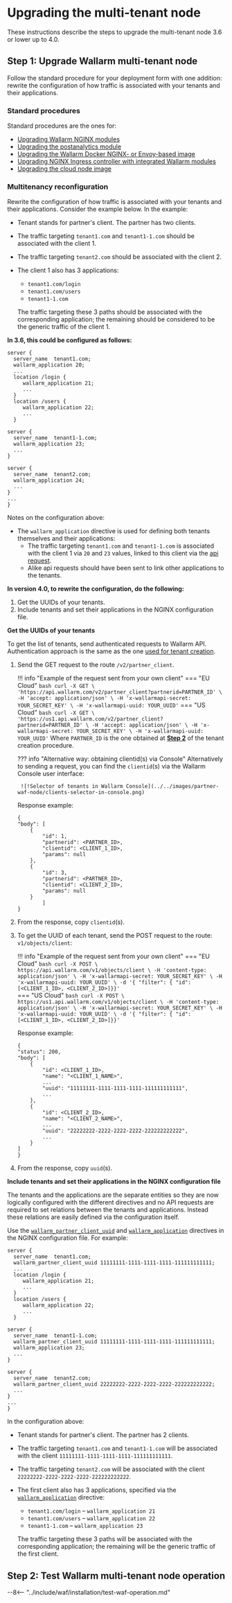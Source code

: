 [sqli-attack-desc]:                 ../attacks-vulns-list.md#sql-injection
[xss-attack-desc]:                  ../attacks-vulns-list.md#crosssite-scripting-xss
[img-test-attacks-in-ui]:           ../images/admin-guides/test-attacks-quickstart.png

# Upgrading the multi-tenant node

These instructions describe the steps to upgrade the multi-tenant node 3.6 or lower up to 4.0.

## Step 1: Upgrade Wallarm multi-tenant node

Follow the standard procedure for your deployment form with one addition: rewrite the configuration of how traffic is associated with your tenants and their applications.

### Standard procedures

Standard procedures are the ones for:

* [Upgrading Wallarm NGINX modules](../updating-migrating/nginx-modules.md)
* [Upgrading the postanalytics module](../updating-migrating/separate-postanalytics.md)
* [Upgrading the Wallarm Docker NGINX- or Envoy-based image](../updating-migrating/docker-container.md)
* [Upgrading NGINX Ingress controller with integrated Wallarm modules](../updating-migrating/ingress-controller.md)
* [Upgrading the cloud node image](../updating-migrating/cloud-image.md)

### Multitenancy reconfiguration

Rewrite the configuration of how traffic is associated with your tenants and their applications. Consider the example below. In the example:

* Tenant stands for partner's client. The partner has two clients.
* The traffic targeting `tenant1.com` and `tenant1-1.com` should be associated with the client 1.
* The traffic targeting `tenant2.com` should be associated with the client 2.
* The client 1 also has 3 applications:
    * `tenant1.com/login`
    * `tenant1.com/users`
    * `tenant1-1.com`

    The traffic targeting these 3 paths should be associated with the corresponding application; the remaining should be considered to be the generic traffic of the client 1.

**In 3.6, this could be configured as follows:**

```
server {
  server_name  tenant1.com;
  wallarm_application 20;
  ...
  location /login {
     wallarm_application 21;
     ...
  }
  location /users {
     wallarm_application 22;
     ...
  }

server {
  server_name  tenant1-1.com;
  wallarm_application 23;
  ...
}

server {
  server_name  tenant2.com;
  wallarm_application 24;
  ...
}
...
}
```

Notes on the configuration above:

* The `wallarm_application` directive is used for defining both tenants themselves and their applications:
    * The traffic targeting `tenant1.com` and `tenant1-1.com` is associated with the client 1 via `20` and `23` values, linked to this client via the [api request](https://docs.wallarm.com/3.6/waf-installation/multi-tenant/configure-accounts/#step-4-link-tenants-applications-to-the-appropriate-tenant-account).
    * Alike api requests should have been sent to link other applications to the tenants.

**In version 4.0, to rewrite the configuration, do the following:**

1. Get the UUIDs of your tenants.
1. Include tenants and set their applications in the NGINX configuration file.

**Get the UUIDs of your tenants**

To get the list of tenants, send authenticated requests to Wallarm API. Authentication approach is the same as the one [used for tenant creation](../waf-installation/multi-tenant/configure-accounts.md#step-3-create-the-tenant-via-the-wallarm-api).

1. Send the GET request to the route `/v2/partner_client`.

    !!! info "Example of the request sent from your own client"
        === "EU Cloud"
            ``` bash
            curl -X GET \
            'https://api.wallarm.com/v2/partner_client?partnerid=PARTNER_ID' \
            -H 'accept: application/json' \
            -H 'x-wallarmapi-secret: YOUR_SECRET_KEY' \
            -H 'x-wallarmapi-uuid: YOUR_UUID'
            ```
        === "US Cloud"
            ``` bash
            curl -X GET \
            'https://us1.api.wallarm.com/v2/partner_client?partnerid=PARTNER_ID' \
            -H 'accept: application/json' \
            -H 'x-wallarmapi-secret: YOUR_SECRET_KEY' \
            -H 'x-wallarmapi-uuid: YOUR_UUID'
            ```
    Where `PARTNER_ID` is the one obtained at [**Step 2**](../waf-installation/multi-tenant/configure-accounts.md#step-2-get-access-to-the-tenant-account-creation) of the tenant creation procedure.

    ??? info "Alternative way: obtaining clientid(s) via Console"
        Alternatively to sending a request, you can find the `clientid`(s) via the Wallarm Console user interface:
        
        ![!Selector of tenants in Wallarm Console](../../images/partner-waf-node/clients-selector-in-console.png)

    Response example:

    ```
    {
    "body": [
        {
            "id": 1,
            "partnerid": <PARTNER_ID>,
            "clientid": <CLIENT_1_ID>,
            "params": null
        },
        {
            "id": 3,
            "partnerid": <PARTNER_ID>,
            "clientid": <CLIENT_2_ID>,
            "params": null
        }
            ]
    }
    ```

1. From the response, copy `clientid`(s).
1. To get the UUID of each tenant, send the POST request to the route: `v1/objects/client`:

    !!! info "Example of the request sent from your own client"
        === "EU Cloud"
            ``` bash
            curl -X POST \
            https://api.wallarm.com/v1/objects/client \
            -H 'content-type: application/json' \
            -H 'x-wallarmapi-secret: YOUR_SECRET_KEY' \
            -H 'x-wallarmapi-uuid: YOUR_UUID' \
            -d '{ "filter": { "id": [<CLIENT_1_ID>, <CLIENT_2_ID>]}}'
            ```        
        === "US Cloud"
            ``` bash
            curl -X POST \
            https://us1.api.wallarm.com/v1/objects/client \
            -H 'content-type: application/json' \
            -H 'x-wallarmapi-secret: YOUR_SECRET_KEY' \
            -H 'x-wallarmapi-uuid: YOUR_UUID' \
            -d '{ "filter": { "id": [<CLIENT_1_ID>, <CLIENT_2_ID>]}}'
            ```        

    Response example:

    ```
    {
    "status": 200,
    "body": [
        {
            "id": <CLIENT_1_ID>,
            "name": "<CLIENT_1_NAME>",
            ...
            "uuid": "11111111-1111-1111-1111-111111111111",
            ...
        },
        {
            "id": <CLIENT_2_ID>,
            "name": "<CLIENT_2_NAME>",
            ...
            "uuid": "22222222-2222-2222-2222-222222222222",
            ...
        }
    ]
    }
    ```

1. From the response, copy `uuid`(s).

**Include tenants and set their applications in the NGINX configuration file**

The tenants and the applications are the separate entities so they are now logically configured with the different directives and no API requests are required to set relations between the tenants and applications. Instead these relations are easily defined via the configuration itself.

Use the [`wallarm_partner_client_uuid`](../admin-en/configure-parameters-en.md#wallarm_partner_client_uuid) and [`wallarm_application`](../admin-en/configure-parameters-en.md#wallarm_application) directives in the NGINX configuration file. For example:

```
server {
  server_name  tenant1.com;
  wallarm_partner_client_uuid 11111111-1111-1111-1111-111111111111;
  ...
  location /login {
     wallarm_application 21;
     ...
  }
  location /users {
     wallarm_application 22;
     ...
  }

server {
  server_name  tenant1-1.com;
  wallarm_partner_client_uuid 11111111-1111-1111-1111-111111111111;
  wallarm_application 23;
  ...
}

server {
  server_name  tenant2.com;
  wallarm_partner_client_uuid 22222222-2222-2222-2222-222222222222;
  ...
}
...
}
```

In the configuration above:

* Tenant stands for partner's client. The partner has 2 clients. 
* The traffic targeting `tenant1.com` and `tenant1-1.com` will be associated with the client `11111111-1111-1111-1111-111111111111`.
* The traffic targeting `tenant2.com` will be associated with the client `22222222-2222-2222-2222-222222222222`.
* The first client also has 3 applications, specified via the [`wallarm_application`](../admin-en/configure-parameters-en.md#wallarm_application) directive:
    * `tenant1.com/login` – `wallarm_application 21`
    * `tenant1.com/users` – `wallarm_application 22`
    * `tenant1-1.com` – `wallarm_application 23`

    The traffic targeting these 3 paths will be associated with the corresponding application; the remaining will be the generic traffic of the first client.

## Step 2: Test Wallarm multi-tenant node operation

--8<-- "../include/waf/installation/test-waf-operation.md"
